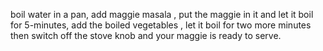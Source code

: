 boil water in a pan, add maggie masala , put the maggie in it and let it boil for 5-minutes, add the boiled vegetables , let it boil for two more minutes then switch off the stove knob and your maggie is ready to serve.